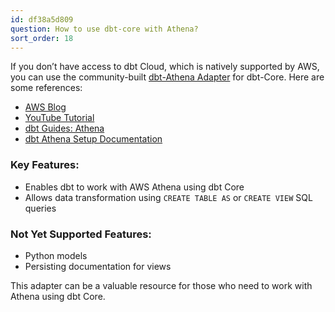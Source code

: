 ```yaml
---
id: df38a5d809
question: How to use dbt-core with Athena?
sort_order: 18
---
```


If you don’t have access to dbt Cloud, which is natively supported by AWS, you can use the community-built [dbt-Athena Adapter](https://dbt-athena.github.io/) for dbt-Core. Here are some references:

- [AWS Blog](https://aws.amazon.com/blogs/big-data/from-data-lakes-to-insights-dbt-adapter-for-amazon-athena-now-supported-in-dbt-cloud/)
- [YouTube Tutorial](https://youtu.be/JEizJAaaBkg?si=niTYdWoeiyC_w3h7)
- [dbt Guides: Athena](https://docs.getdbt.com/guides/athena?step=1)
- [dbt Athena Setup Documentation](https://docs.getdbt.com/docs/core/connect-data-platform/athena-setup)

### Key Features:

- Enables dbt to work with AWS Athena using dbt Core
- Allows data transformation using `CREATE TABLE AS` or `CREATE VIEW` SQL queries

### Not Yet Supported Features:

- Python models
- Persisting documentation for views

This adapter can be a valuable resource for those who need to work with Athena using dbt Core.
